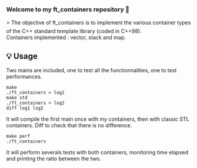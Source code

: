 ### Welcome to my ft_containers repository 👋

⭐️ The objective of ft_containers is to implement the various container types of the C++ standard template library (coded in C++98).<br>
Containers implemented : vector, stack and map.

## 💡 Usage

Two mains are included, one to test all the functionnalities, one to test performances.
```
make
./ft_containers > log1
make std
./ft_containers > log2
diff log1 log2
```
It will compile the first main once with my containers, then with classic STL containers. Diff to check that there is no difference.
```
make perf
./ft_containers
```
It will perform severals tests with both containers, monitoring time elapsed and printing the ratio between the two.